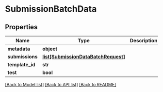 # SubmissionBatchData

## Properties
Name | Type | Description | Notes
------------ | ------------- | ------------- | -------------
**metadata** | **object** |  | [optional] 
**submissions** | [**list[SubmissionDataBatchRequest]**](SubmissionDataBatchRequest.md) |  | 
**template_id** | **str** |  | [optional] 
**test** | **bool** |  | [optional] 

[[Back to Model list]](../README.md#documentation-for-models) [[Back to API list]](../README.md#documentation-for-api-endpoints) [[Back to README]](../README.md)


